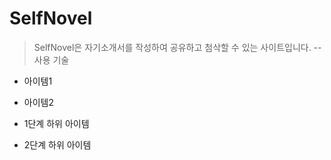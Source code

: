 # SelfNovel
>SelfNovel은 자기소개서를 작성하여 공유하고 첨삭할 수 있는 사이트입니다.
--
사용 기술
- 아이템1
+ 아이템2
 - 1단계 하위 아이템
  * 2단계 하위 아이템
